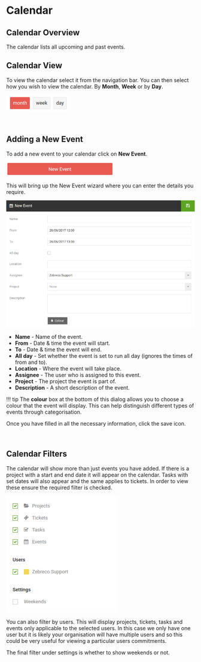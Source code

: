 # Calendar

## Calendar Overview

The calendar lists all upcoming and past events. 

## Calendar View

To view the calendar select it from the navigation bar. You can then select how you wish to view the calendar. By **Month**, **Week** or by **Day**.

![calendar01](/images/calendar/calendar01.png "Calendar Options")

&nbsp;

## Adding a New Event

To add a new event to your calendar click on **New Event**.

![calendar02](/images/calendar/calendar02.png "New Event Button")

This will bring up the New Event wizard where you can enter the details you require.

![calendar03](/images/calendar/calendar03.png "New Event Wizard")

* **Name** - Name of the event.
* **From** - Date & time the event will start.
* **To** - Date & time the event will end.
* **All day** - Set whether the event is set to run all day (ignores the times of from and to).
* **Location** - Where the event will take place.
* **Assignee** - The user who is assigned to this event.
* **Project** - The project the event is part of.
* **Description** - A short description of the event.

!!! tip
    The **colour** box at the bottom of this dialog allows you to choose a colour that the event will display. This can help distinguish different types of events through categorisation.
    
Once you have filled in all the necessary information, click the save icon.

&nbsp;

## Calendar Filters

The calendar will show more than just events you have added. If there is a project with a start and end date it will appear on the calendar. Tasks with set dates will also appear and the same applies to tickets. In order to view these ensure the required filter is checked.

![calendar04](/images/calendar/calendar04.png "Calendar Filter")

You can also filter by users. This will display projects, tickets, tasks and events only applicable to the selected users. In this case we only have one user but it is likely your organisation will have multiple users and so this could be very useful for viewing a particular users commitments. 

The final filter under settings is whether to show weekends or not.

&nbsp;



